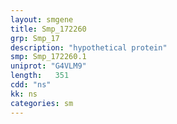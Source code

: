 ```yaml
---
layout: smgene
title: Smp_172260
grp: Smp_17
description: "hypothetical protein"
smp: Smp_172260.1
uniprot: "G4VLM9"
length:   351
cdd: "ns"
kk: ns
categories: sm
---
```

